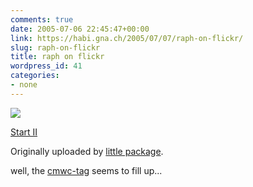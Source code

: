 ```yaml
---
comments: true
date: 2005-07-06 22:45:47+00:00
link: https://habi.gna.ch/2005/07/07/raph-on-flickr/
slug: raph-on-flickr
title: raph on flickr
wordpress_id: 41
categories:
- none
---
```



 [![](http://photos18.flickr.com/24117167_cffa334a0b_m.jpg)](https://www.flickr.com/photos/littlepackage/24117167/)
   

 
  [Start II](https://www.flickr.com/photos/littlepackage/24117167/)
    

  Originally uploaded by [little package](https://www.flickr.com/people/littlepackage/).
 



well, the [cmwc-tag](https://flickr.com/photos/tags/cmwc) seems to fill up...
  

